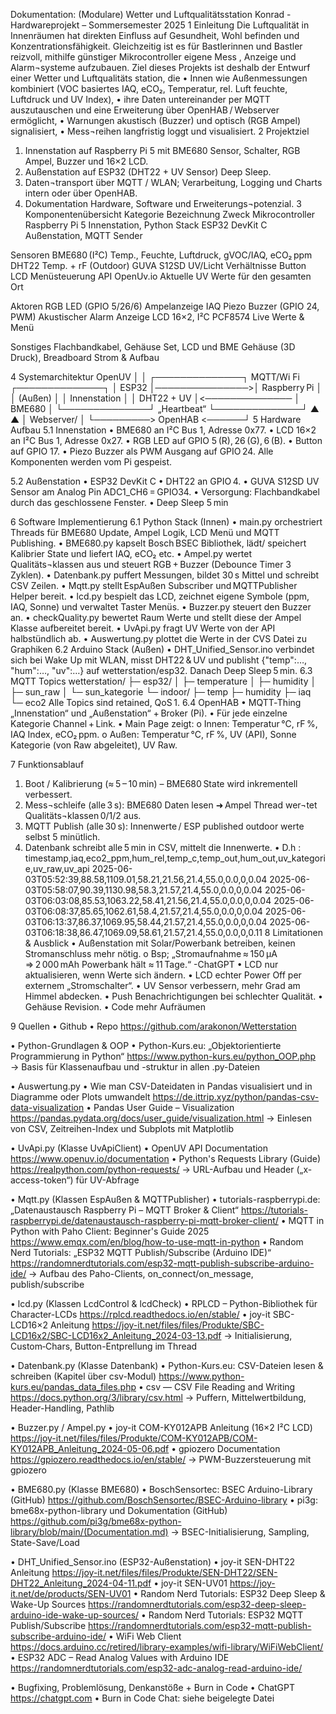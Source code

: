 Dokumentation: (Modulare) Wetter  und Luftqualitätsstation
Konrad - Hardwareprojekt – Sommersemester 2025
1 Einleitung
  Die Luftqualität in Innenräumen hat direkten Einfluss auf Gesundheit, Wohl befinden und Konzentrationsfähigkeit. Gleichzeitig ist es für Bastlerinnen und Bastler reizvoll, mithilfe günstiger Mikrocontroller eigene Mess , Anzeige  und Alarm¬systeme aufzubauen. Ziel dieses Projekts ist deshalb der Entwurf einer Wetter  und Luftqualitäts station, die
  •	Innen  wie Außenmessungen kombiniert (VOC basiertes IAQ, eCO₂, Temperatur, rel. Luft feuchte, Luftdruck und UV Index),
  •	ihre Daten untereinander per MQTT auszutauschen und eine Erweiterung über OpenHAB / Webserver ermöglicht,
  •	Warnungen akustisch (Buzzer) und optisch (RGB Ampel) signalisiert,
  •	Mess¬reihen langfristig loggt und visualisiert.
2 Projektziel
  1.	Innenstation auf Raspberry Pi 5 mit BME680 Sensor, Schalter, RGB Ampel, Buzzer und 16×2 LCD.
  2.	Außenstation auf ESP32 (DHT22 + UV Sensor) Deep Sleep.
  3.	Daten¬transport über MQTT / WLAN; Verarbeitung, Logging und Charts intern oder über OpenHAB.
  4.	Dokumentation Hardware, Software und Erweiterungs¬potenzial.
3 Komponentenübersicht
  Kategorie    Bezeichnung    Zweck
  Mikrocontroller
    Raspberry Pi 5	Innenstation, Python Stack
  	ESP32 DevKit C	Außenstation, MQTT Sender
  
  Sensoren	BME680 (I²C)	Temp., Feuchte, Luftdruck, gVOC/IAQ, eCO₂ ppm
  	DHT22	Temp. + rF (Outdoor)
  	GUVA S12SD	UV/Licht Verhältnisse
   	Button	LCD Menüsteuerung
    API	OpenUv.io	Aktuelle UV Werte für den gesamten Ort
  
  Aktoren	RGB LED (GPIO 5/26/6)	Ampelanzeige IAQ
  	Piezo Buzzer (GPIO 24, PWM)	Akustischer Alarm
    Anzeige	LCD 16×2, I²C PCF8574	Live Werte & Menü
  
  Sonstiges	Flachbandkabel,
    Gehäuse Set, LCD und BME Gehäuse (3D Druck), Breadboard	Strom & Aufbau
  



4 Systemarchitektur
                              OpenUV
                                 │
                                 │
┌──────────────┐   MQTT/Wi Fi   ┌──────────────┐
│   ESP32      │───────────────>│ Raspberry Pi  │
│  (Außen)     │                │ Innenstation │
│ DHT22 + UV   │<────────────── │   BME680     │
└──────────────┘  „Heartbeat“   └──────────────┘
        ▲                           ▲
        │          Webserver/       │
        └─────────>  OpenHAB  <──────┘
5 Hardware Aufbau
  5.1 Innenstation
  •	BME680 an I²C Bus 1, Adresse 0x77.
  •	LCD 16×2 an I²C Bus 1, Adresse 0x27.
  •	RGB LED auf GPIO 5 (R), 26 (G), 6 (B).
  •	Button auf GPIO 17.
  •	Piezo Buzzer als PWM Ausgang auf GPIO 24.
  Alle Komponenten werden vom Pi gespeist.
    
  5.2 Außenstation
  •	ESP32 DevKit C
  •	DHT22 an GPIO 4.
  •	GUVA S12SD UV Sensor am Analog Pin ADC1_CH6 = GPIO34.
  •	Versorgung: Flachbandkabel durch das geschlossene Fenster.
  •	Deep Sleep 5 min
  
6 Software Implementierung
  6.1 Python Stack (Innen)
  •	main.py orchestriert Threads für BME680 Update, Ampel Logik, LCD Menü und MQTT Publishing.
  •	BME680.py kapselt Bosch BSEC Bibliothek, lädt/ speichert Kalibrier State und liefert IAQ, eCO₂ etc.
  •	Ampel.py wertet Qualitäts¬klassen aus und steuert RGB + Buzzer (Debounce Timer 3 Zyklen).
  •	Datenbank.py puffert Messungen, bildet 30 s Mittel und schreibt CSV Zeilen.
  •	Mqtt.py stellt EspAußen Subscriber und MQTTPublisher Helper bereit.
  •	lcd.py bespielt das LCD, zeichnet eigene Symbole (ppm, IAQ, Sonne) und verwaltet Taster Menüs.
  •	Buzzer.py steuert den Buzzer an.
  •	checkQuality.py bewertet Raum Werte und stellt diese der Ampel Klasse aufbereitet bereit.
  •	UvApi.py fragt UV Werte von der API halbstündlich ab.
  •	Auswertung.py plottet die Werte in der CVS Datei zu Graphiken
  6.2 Arduino Stack (Außen)
  •	DHT_Unified_Sensor.ino verbindet sich bei Wake Up mit WLAN, misst DHT22 & UV und publisht {"temp":…, "hum":…, "uv":…} auf wetterstation/esp32. Danach Deep Sleep 5 min.
  6.3 MQTT Topics
  wetterstation/
  ├─ esp32/
  │  ├─ temperature
  │  ├─ humidity
  │  ├─ sun_raw
  │  └─ sun_kategorie
  └─ indoor/
     ├─ temp
     ├─ humidity
     ├─ iaq
     └─ eco2
  Alle Topics sind retained, QoS 1.
  6.4 OpenHAB
  •	MQTT‐Thing „Innenstation“ und „Außenstation“ + Broker (Pi).
  •	Für jede einzelne Kategorie Channel + Link.
  •	Main Page zeigt:
  o	Innen: Temperatur °C, rF %, IAQ Index, eCO₂ ppm.
  o	Außen: Temperatur °C, rF %, UV (API), Sonne Kategorie (von Raw abgeleitet), UV Raw. 
   
7 Funktionsablauf
  1.	Boot / Kalibrierung (≈ 5 – 10 min) – BME680 State wird inkrementell verbessert.
  2.	Mess¬schleife (alle 3 s): BME680 Daten lesen ➜ Ampel Thread wer¬tet Qualitäts¬klassen 0/1/2 aus.
  3.	MQTT Publish (alle 30 s): Innenwerte / ESP published outdoor werte selbst 5 minütlich.
  4.	Datenbank schreibt alle 5 min in CSV, mittelt die Innenwerte.
  •	D.h :	timestamp,iaq,eco2_ppm,hum_rel,temp_c,temp_out,hum_out,uv_kategorie,uv_raw,uv_api
   	2025-06-03T05:52:39,88.58,1109.01,58.21,21.56,21.4,55.0,0.0,0,0.04
   	2025-06-03T05:58:07,90.39,1130.98,58.3,21.57,21.4,55.0,0.0,0,0.04
   	2025-06-03T06:03:08,85.53,1063.22,58.41,21.56,21.4,55.0,0.0,0,0.04
   	2025-06-03T06:08:37,85.65,1062.61,58.4,21.57,21.4,55.0,0.0,0,0.04
   	2025-06-03T06:13:37,86.37,1069.95,58.44,21.57,21.4,55.0,0.0,0,0.04
   	2025-06-03T06:18:38,86.47,1069.09,58.61,21.57,21.4,55.0,0.0,0,0.11
8 Limitationen & Ausblick
  •	Außenstation mit Solar/Powerbank betreiben, keinen Stromanschluss mehr nötig.
  o	Bsp; „Stromaufnahme ≈ 150 µA ⇒ 2 000 mAh Powerbank hält ≈ 11 Tage.“ 
  -ChatGPT
  •	LCD nur aktualisieren, wenn Werte sich ändern.
  •	LCD echter Power Off per externem „Stromschalter“.
  •	UV Sensor verbessern, mehr Grad am Himmel abdecken.
  •	Push Benachrichtigungen bei schlechter Qualität.
  •	Gehäuse Revision.
  •	Code mehr Aufräumen


9 Quellen
• Github
  •	Repo
  https://github.com/arakonon/Wetterstation

• Python-Grundlagen & OOP
  •	Python-Kurs.eu: „Objektorientierte Programmierung in Python“
  https://www.python-kurs.eu/python_OOP.php
  → Basis für Klassenaufbau und -struktur in allen .py-Dateien

• Auswertung.py
  •	Wie man CSV-Dateidaten in Pandas visualisiert und in Diagramme oder Plots umwandelt
  https://de.ittrip.xyz/python/pandas-csv-data-visualization
  •	Pandas User Guide – Visualization
  https://pandas.pydata.org/docs/user_guide/visualization.html
  → Einlesen von CSV, Zeitreihen-Index und Subplots mit Matplotlib

• UvApi.py (Klasse UvApiClient)
  •	OpenUV API Documentation
  https://www.openuv.io/documentation
  •	Python's Requests Library (Guide)
  https://realpython.com/python-requests/
  → URL-Aufbau und Header („x-access-token“) für UV-Abfrage

• Mqtt.py (Klassen EspAußen & MQTTPublisher)
  •	tutorials-raspberrypi.de: „Datenaustausch Raspberry Pi – MQTT Broker & Client“
  https://tutorials-raspberrypi.de/datenaustausch-raspberry-pi-mqtt-broker-client/
  •	MQTT in Python with Paho Client: Beginner's Guide 2025
  https://www.emqx.com/en/blog/how-to-use-mqtt-in-python
  •	Random Nerd Tutorials: „ESP32 MQTT Publish/Subscribe (Arduino IDE)“
  https://randomnerdtutorials.com/esp32-mqtt-publish-subscribe-arduino-ide/
  → Aufbau des Paho-Clients, on_connect/on_message, publish/subscribe

• lcd.py (Klassen LcdControl & lcdCheck)
  •	RPLCD – Python-Bibliothek für Character-LCDs
  https://rplcd.readthedocs.io/en/stable/
  •	joy-it SBC-LCD16×2 Anleitung
  https://joy-it.net/files/files/Produkte/SBC-LCD16x2/SBC-LCD16x2_Anleitung_2024-03-13.pdf
  → Initialisierung, Custom‐Chars, Button-Entprellung im Thread

• Datenbank.py (Klasse Datenbank)
  •	Python-Kurs.eu: CSV-Dateien lesen & schreiben (Kapitel über csv-Modul)
  https://www.python-kurs.eu/pandas_data_files.php
  •	csv — CSV File Reading and Writing
  https://docs.python.org/3/library/csv.html
  → Puffern, Mittelwertbildung, Header-Handling, Pathlib

• Buzzer.py / Ampel.py
  •	joy-it COM-KY012APB Anleitung (16×2 I²C LCD)
  https://joy-it.net/files/files/Produkte/COM-KY012APB/COM-KY012APB_Anleitung_2024-05-06.pdf
  •	gpiozero Documentation
  https://gpiozero.readthedocs.io/en/stable/
  → PWM-Buzzersteuerung mit gpiozero

• BME680.py (Klasse BME680)
  •	BoschSensortec: BSEC Arduino-Library (GitHub)
  https://github.com/BoschSensortec/BSEC-Arduino-library
  •	pi3g: bme68x-python-library und Dokumentation (GitHub)
  https://github.com/pi3g/bme68x-python-library/blob/main/(Documentation.md)
  → BSEC-Initialisierung, Sampling, State-Save/Load

• DHT_Unified_Sensor.ino (ESP32-Außenstation)
  •	joy-it SEN-DHT22 Anleitung
  https://joy-it.net/files/files/Produkte/SEN-DHT22/SEN-DHT22_Anleitung_2024-04-11.pdf
  •	joy-it SEN-UV01
  https://joy-it.net/de/products/SEN-UV01
  •	Random Nerd Tutorials: ESP32 Deep Sleep & Wake-Up Sources
  https://randomnerdtutorials.com/esp32-deep-sleep-arduino-ide-wake-up-sources/
  •	Random Nerd Tutorials: ESP32 MQTT Publish/Subscribe
  https://randomnerdtutorials.com/esp32-mqtt-publish-subscribe-arduino-ide/
  •	WiFi Web Client
  https://docs.arduino.cc/retired/library-examples/wifi-library/WiFiWebClient/
  •	ESP32 ADC – Read Analog Values with Arduino IDE
  https://randomnerdtutorials.com/esp32-adc-analog-read-arduino-ide/

• Bugfixing, Problemlösung, Denkanstöße + Burn in Code
  •	ChatGPT
  https://chatgpt.com
  •	Burn in Code Chat: siehe beigelegte Datei


